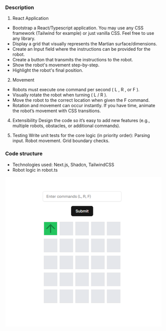 ### Description
1. React Application
- Bootstrap a React/Typescript application. You may use any CSS framework (Tailwind for
example) or just vanilla CSS. Feel free to use any library.
- Display a grid that visually represents the Martian surface/dimensions.
- Create an Input field where the instructions can be provided for the robot.
- Create a button that transmits the instructions to the robot.
- Show the robot's movement step-by-step.
- Highlight the robot's final position.

2. Movement
- Robots must execute one command per second ( L , R , or F ).
- Visually rotate the robot when turning ( L / R ).
- Move the robot to the correct location when given the F command.
- Rotation and movement can occur instantly. If you have time, animate the robot’s movement
with CSS transitions.

4. Extensibility
Design the code so it’s easy to add new features (e.g., multiple robots, obstacles, or additional
commands).

5. Testing
Write unit tests for the core logic (in priority order):
Parsing input.
Robot movement.
Grid boundary checks.



### Code structure
- Technologies used: Next.js, Shadcn, TailwindCSS
- Robot logic in robot.ts

![image info](./1.png)

